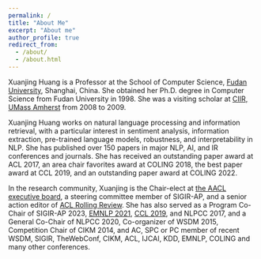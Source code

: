 ```yaml
---
permalink: /
title: "About Me"
excerpt: "About me"
author_profile: true
redirect_from: 
  - /about/
  - /about.html
---
```


Xuanjing Huang is a Professor at the School of Computer Science, [Fudan University](http://www.fudan.edu.cn/en/), Shanghai, China. She obtained her Ph.D. degree in Computer Science from Fudan University in 1998. She was a visiting scholar at [CIIR, UMass Amherst](https://ciir.cs.umass.edu/) from 2008 to 2009.

Xuanjing Huang works on natural language processing and information retrieval, with a particular interest in sentiment analysis, information extraction, pre-trained language models, robustness, and interpretability in NLP. She has published over 150 papers in major NLP, AI, and IR conferences and journals. She has received an outstanding paper award at ACL 2017, an area chair favorites award at COLING 2018, the best paper award at CCL 2019, and an outstanding paper award at COLING 2022. 

In the research community, Xuanjing is the Chair-elect at [the AACL executive board](https://aaclweb.org/officers/index.html), a steering committee member of SIGIR-AP, and a senior action editor of [ACL Rolling Review](https://aclrollingreview.org). She has also served as a Program Co-Chair of SIGIR-AP 2023, [EMNLP 2021](http://2021.emnlp.org), [CCL 2019](http://www.cips-cl.org/static/CCL2019/en/index.html), and NLPCC 2017, and a General Co-Chair of NLPCC 2020, Co-organizer of WSDM 2015, Competition Chair of CIKM 2014, and AC, SPC or PC member of recent WSDM, SIGIR, TheWebConf, CIKM, ACL, IJCAI, KDD, EMNLP, COLING and many other conferences.
